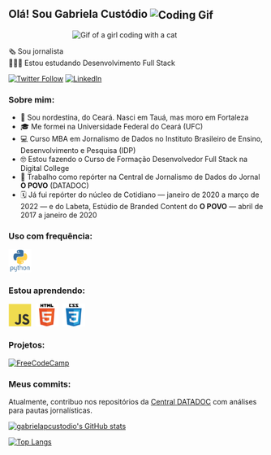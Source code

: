 ## Olá! Sou Gabriela Custódio <img alt="Coding Gif" src="https://media2.giphy.com/media/du3J3cXyzhj75IOgvA/giphy.gif?cid=790b76118849e7b024333f0377101b6f9d71150022128261&rid=giphy.gif&ct=g" height="40" width="40" align="center"/>&nbsp;<br/> 

<img alt="Gif of a girl coding with a cat" src="https://media4.giphy.com/media/LMcB8XospGZO8UQq87/giphy.gif?cid=ecf05e477ld3bln93ahngtklbjb6glw7x8czfeznyn8m76vq&rid=giphy.gif&ct=g" align="right" style="width:75%; height:auto;" />&nbsp;

🗞 Sou jornalista </br>
👩🏻‍💻 Estou estudando Desenvolvimento Full Stack </br>

[![Twitter Follow](https://img.shields.io/twitter/follow/gabrielapcstd?color=ff69b4&label=gabrielapcstd&logo=twitter&logoColor=ff69b4&style=for-the-badge)](https://twitter.com/gabrielapcstd/)
[![LinkedIn](https://shields.io/badge/LinkedIn-gabrielapcustodio-ff69b4?logo=LinkedIn&logoColor=ff69b4&style=for-the-badge)](https://www.linkedin.com/in/gabrielapcustodio/)

### Sobre mim:

- 📍 Sou nordestina, do Ceará. Nasci em Tauá, mas moro em Fortaleza
- 🎓 Me formei na Universidade Federal do Ceará (UFC)
- 💻 Curso MBA em Jornalismo de Dados no Instituto Brasileiro de Ensino, Desenvolvimento e Pesquisa (IDP)
- 🤓 Estou fazendo o Curso de Formação Desenvolvedor Full Stack na Digital College
- 📰 Trabalho como repórter na Central de Jornalismo de Dados do Jornal **O POVO** (DATADOC)
- 🗓 Já fui repórter do núcleo de Cotidiano — janeiro de 2020 a março de 2022 — e do Labeta, Estúdio de Branded Content do **O POVO** — abril de 2017 a janeiro de 2020

### Uso com frequência:
<img alt="Python icon" src="https://github.com/devicons/devicon/blob/master/icons/python/python-original-wordmark.svg" height="45" width="45"/>&nbsp;

### Estou aprendendo:
<img alt="JavaScript icon" src="https://github.com/devicons/devicon/blob/master/icons/javascript/javascript-original.svg" height="45" width="45"/>&nbsp; <img alt="HTML icon" src="https://github.com/devicons/devicon/blob/master/icons/html5/html5-original-wordmark.svg" height="45" width="45"/>&nbsp; <img alt="CSS icon" src="https://github.com/devicons/devicon/blob/master/icons/css3/css3-original-wordmark.svg" height="45" width="45"/>&nbsp;

### Projetos:
[![FreeCodeCamp](https://img.shields.io/badge/Freecodecamp-%23123.svg?&style=for-the-badge&logo=freecodecamp&logoColor=ff69b4)](https://www.freecodecamp.org/gabrielacustodio)

### Meus commits:

Atualmente, contribuo nos repositórios da [Central DATADOC](https://github.com/datadoc-opovo) com análises para pautas jornalísticas.

[![gabrielapcustodio's GitHub stats](https://github-readme-stats.vercel.app/api?username=gabrielapcustodio&show_icons=true&count_private=true&theme=buefy&title_color=ff69b4&icon_color=703cd8)](https://github.com/gabrielapcustodio)

[![Top Langs](https://github-readme-stats.vercel.app/api/top-langs/?username=gabrielapcustodio&layout=compact&theme=buefy&title_color=ff69b4)](https://github.com/gabrielapcustodio/github-readme-stats)
